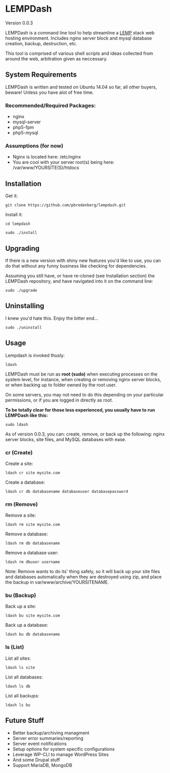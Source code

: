 # LEMPDash
Version 0.0.3

LEMPDash is a command line tool to help streamline a [LEMP](https://lemp.io/) stack web hosting environment. Includes nginx server block and mysql database creation, backup, destruction, etc.

This tool is comprised of various shell scripts and ideas collected from around the web, arbitration given as neccessary.

## System Requirements
LEMPDash is written and tested on Ubuntu 14.04 so far, all other buyers, beware! Unless you have alot of free time.

### Recommended/Required Packages:
* nginx
* mysql-server
* php5-fpm
* php5-mysql

### Assumptions (for now)
* Nginx is located here: /etc/nginx
* You are cool with your server root(s) being here: /var/www/YOURSITE(S)/htdocs

## Installation
Get it:

```
git clone https://github.com/pbredenberg/lempdash.git
```

Install it:
```
cd lempdash
```
```
sudo ./install
```

## Upgrading
If there is a new version with shiny new features you'd like to use, you can do that without any funny business like checking for dependencies.

Assuming you still have, or have re-cloned (see Installation section) the LEMPDash repository, and have navigated into it on the command line:

```
sudo ./upgrade
```

## Uninstalling
I knew you'd hate this. Enjoy the bitter end...

```
sudo ./uninstall
```

## Usage
Lempdash is invoked thusly:
```
ldash
```

LEMPDash must be run as **root (sudo)** when executing processes on the system level, for instance, when creating or removing nginx server blocks, or when backing up to folder owned by the root user.

On some servers, you may not need to do this depending on your particular permissions, or if you are logged in directly as root.

**To be totally clear for those less experienced, you usually have to run LEMPDash like this:**

```
sudo ldash
```

As of version 0.0.3, you can: create, remove, or back up the following: nginx server blocks, site files, and MySQL databases with ease.

### cr (Create)
Create a site:
```
ldash cr site mysite.com
```

Create a database:
```
ldash cr db databasename databaseuser databasepassword
```

### rm (Remove)
Remove a site:
```
ldash rm site mysite.com
```

Remove a database:
```
ldash rm db databasename
```

Remove a database user:
```
ldash rm dbuser username
```

Note: Remove wants to do its' thing safely, so it will back up your site files and databases automatically when they are destroyed using zip, and place the backup in var/www/archive/YOURSITENAME.

### bu (Backup)
Back up a site:
```
ldash bu site mysite.com
```

Back up a database:
```
ldash bu db databasename
```

### ls (List)
List all sites:
```
ldash ls site
```

List all databases:
```
ldash ls db
```

List all backups:
```
ldash ls bu
```

## Future Stuff
* Better backup/archiving managment
* Server error summaries/reporting
* Server event notifications
* Setup options for system specific configurations
* Leverage WP-CLI to manage WordPress Sites
* And some Drupal stuff
* Support MariaDB, MongoDB

